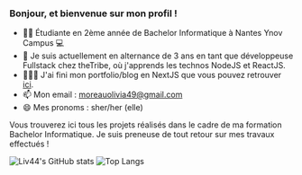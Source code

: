 ### Bonjour, et bienvenue sur mon profil !

- 🧑‍🎓 Étudiante en 2ème année de Bachelor Informatique à Nantes Ynov Campus 💻 
- 🎉 Je suis actuellement en alternance de 3 ans en tant que développeuse Fullstack chez theTribe, où j'apprends les technos NodeJS et ReactJS.
- 🧑🏼‍💻 J'ai fini mon portfolio/blog en NextJS que vous pouvez retrouver [ici](https://olivia-moreau.vercel.app/).
- 📫 Mon email : moreauolivia49@gmail.com
- 😄 Mes pronoms : sher/her (elle)

Vous trouverez ici tous les projets réalisés dans le cadre de ma formation Bachelor Informatique. Je suis preneuse de tout retour sur mes travaux effectués !

![Liv44's GitHub stats](https://github-readme-stats.vercel.app/api?username=liv44&show_icons=true&theme=react)
![Top Langs](https://github-readme-stats.vercel.app/api/top-langs/?username=liv44&layout=compact&theme=react)

